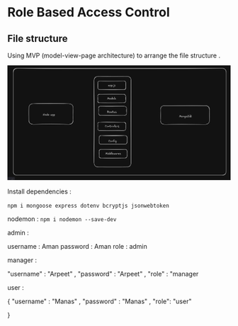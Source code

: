 # Role Based Access Control 

## File structure 

Using MVP (model-view-page architecture) to arrange the file structure . 

![MVP Architecture](./assets/Screenshot%20from%202024-11-28%2010-33-33.png)


Install dependencies : 

 ` npm i mongoose express dotenv bcryptjs jsonwebtoken `

nodemon :  ` npm i nodemon --save-dev `


admin : 

username : Aman 
password : Aman 
role : admin 

manager  : 

"username" : "Arpeet" , 
  "password" : "Arpeet"  , 
  "role" : "manager

user : 

{
  "username" : "Manas" , 
  "password" : "Manas" ,
  "role": "user"

}